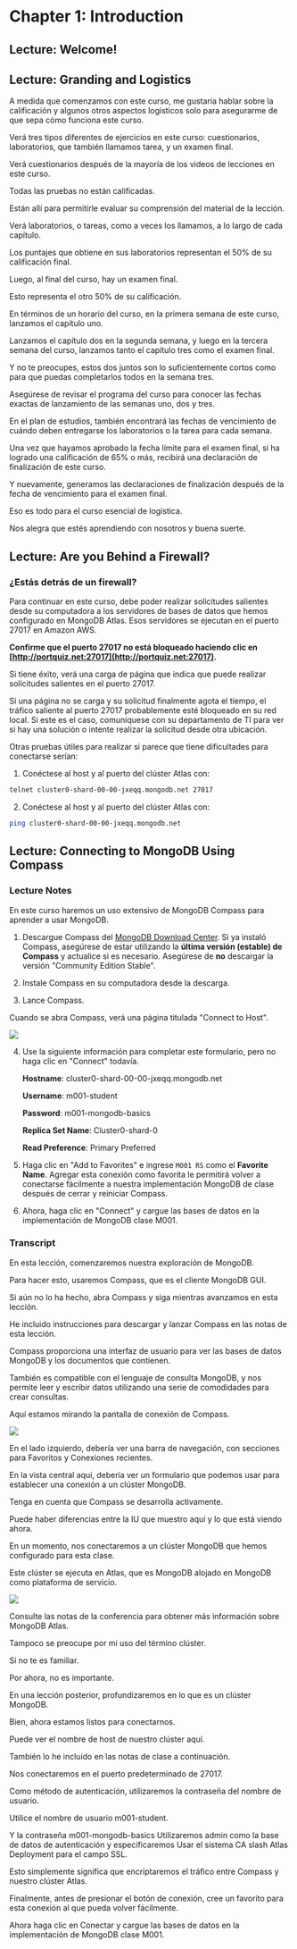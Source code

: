 # Chapter 1: Introduction

## Lecture:  Welcome!

## Lecture: Granding and Logistics

A medida que comenzamos con este curso, me gustaría hablar sobre la calificación y algunos otros aspectos logísticos solo para asegurarme de que sepa cómo funciona este curso.

Verá tres tipos diferentes de ejercicios en este curso: cuestionarios, laboratorios, que también llamamos tarea, y un examen final.

Verá cuestionarios después de la mayoría de los videos de lecciones en este curso.

Todas las pruebas no están calificadas.

Están allí para permitirle evaluar su comprensión del material de la lección.

Verá laboratorios, o tareas, como a veces los llamamos, a lo largo de cada capítulo.

Los puntajes que obtiene en sus laboratorios representan el 50% de su calificación final.

Luego, al final del curso, hay un examen final.

Esto representa el otro 50% de su calificación.

En términos de un horario del curso, en la primera semana de este curso, lanzamos el capítulo uno.

Lanzamos el capítulo dos en la segunda semana, y luego en la tercera semana del curso, lanzamos tanto el capítulo tres como el examen final.

Y no te preocupes, estos dos juntos son lo suficientemente cortos como para que puedas completarlos todos en la semana tres.

Asegúrese de revisar el programa del curso para conocer las fechas exactas de lanzamiento de las semanas uno, dos y tres.

En el plan de estudios, también encontrará las fechas de vencimiento de cuándo deben entregarse los laboratorios o la tarea para cada semana.

Una vez que hayamos aprobado la fecha límite para el examen final, si ha logrado una calificación de 65% o más, recibirá una declaración de finalización de este curso.

Y nuevamente, generamos las declaraciones de finalización después de la fecha de vencimiento para el examen final.

Eso es todo para el curso esencial de logística.

Nos alegra que estés aprendiendo con nosotros y buena suerte.

## Lecture: Are you Behind a Firewall?

### ¿Estás detrás de un firewall?

Para continuar en este curso, debe poder realizar solicitudes salientes desde su computadora a los servidores de bases de datos que hemos configurado en MongoDB Atlas. Esos servidores se ejecutan en el puerto 27017 en Amazon AWS.

**Confirme que el puerto 27017 no está bloqueado haciendo clic en [http://portquiz.net:27017](http://portquiz.net:27017).**

Si tiene éxito, verá una carga de página que indica que puede realizar solicitudes salientes en el puerto 27017.

Si una página no se carga y su solicitud finalmente agota el tiempo, el tráfico saliente al puerto 27017 probablemente esté bloqueado en su red local. Si este es el caso, comuníquese con su departamento de TI para ver si hay una solución o intente realizar la solicitud desde otra ubicación.

Otras pruebas útiles para realizar si parece que tiene dificultades para conectarse serían:

1. Conéctese al host y al puerto del clúster Atlas con:

```sh
telnet cluster0-shard-00-00-jxeqq.mongodb.net 27017
```

2. Conéctese al host y al puerto del clúster Atlas con:

```sh
ping cluster0-shard-00-00-jxeqq.mongodb.net
```

## Lecture: Connecting to MongoDB Using Compass

### Lecture Notes

En este curso haremos un uso extensivo de MongoDB Compass para aprender a usar MongoDB.

1. Descargue Compass del [MongoDB Download Center](https://www.mongodb.com/download-center/compass). Si ya instaló Compass, asegúrese de estar utilizando la **última versión (estable) de Compass** y actualice si es necesario. Asegúrese de **no** descargar la versión "Community Edition Stable".

2. Instale Compass en su computadora desde la descarga.
3. Lance Compass.

Cuando se abra Compass, verá una página titulada "Connect to Host".

<img src="/images/compass_connect_screen.png">

4. Use la siguiente información para completar este formulario, pero no haga clic en "Connect" todavía.

   **Hostname**: cluster0-shard-00-00-jxeqq.mongodb.net

   **Username**: m001-student

   **Password**: m001-mongodb-basics

   **Replica Set Name**: Cluster0-shard-0

   **Read Preference**: Primary Preferred

5. Haga clic en "Add to Favorites" e ingrese `M001 RS` como el **Favorite Name**. Agregar esta conexión como favorita le permitirá volver a conectarse fácilmente a nuestra implementación MongoDB de clase después de cerrar y reiniciar Compass.

6. Ahora, haga clic en "Connect" y cargue las bases de datos en la implementación de MongoDB clase M001.

### Transcript

En esta lección, comenzaremos nuestra exploración de MongoDB.

Para hacer esto, usaremos Compass, que es el cliente MongoDB GUI.

Si aún no lo ha hecho, abra Compass y siga mientras avanzamos en esta lección.

He incluido instrucciones para descargar y lanzar Compass en las notas de esta lección.

Compass proporciona una interfaz de usuario para ver las bases de datos MongoDB y los documentos que contienen.

También es compatible con el lenguaje de consulta MongoDB, y nos permite leer y escribir datos utilizando una serie de comodidades para crear consultas.

Aquí estamos mirando la pantalla de conexión de Compass.

<img src="images/compass.png">

En el lado izquierdo, debería ver una barra de navegación, con secciones para Favoritos y Conexiones recientes.

En la vista central aquí, debería ver un formulario que podemos usar para establecer una conexión a un clúster MongoDB.

Tenga en cuenta que Compass se desarrolla activamente.

Puede haber diferencias entre la IU que muestro aquí y lo que está viendo ahora.

En un momento, nos conectaremos a un clúster MongoDB que hemos configurado para esta clase.

Este clúster se ejecuta en Atlas, que es MongoDB alojado en MongoDB como plataforma de servicio.

<img src="/images/mongodb-atlas.png">

Consulte las notas de la conferencia para obtener más información sobre MongoDB Atlas.

Tampoco se preocupe por mi uso del término clúster.

Si no te es familiar.

Por ahora, no es importante.

En una lección posterior, profundizaremos en lo que es un clúster MongoDB.

Bien, ahora estamos listos para conectarnos.

Puede ver el nombre de host de nuestro clúster aquí.

También lo he incluido en las notas de clase a continuación.

Nos conectaremos en el puerto predeterminado de 27017.

Como método de autenticación, utilizaremos la contraseña del nombre de usuario.

Utilice el nombre de usuario m001-student.

Y la contraseña m001-mongodb-basics Utilizaremos admin como la base de datos de autenticación y especificaremos Usar el sistema CA slash Atlas Deployment para el campo SSL.

Esto simplemente significa que encriptaremos el tráfico entre Compass y nuestro clúster Atlas.

Finalmente, antes de presionar el botón de conexión, cree un favorito para esta conexión al que pueda volver fácilmente.

Ahora haga clic en Conectar y cargue las bases de datos en la implementación de MongoDB clase M001.


















